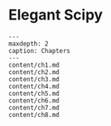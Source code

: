 # Elegant Scipy

```{toctree}
---
maxdepth: 2
caption: Chapters
---
content/ch1.md
content/ch2.md
content/ch3.md
content/ch4.md
content/ch5.md
content/ch6.md
content/ch7.md
content/ch8.md
```
